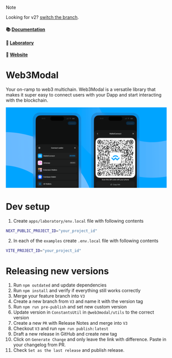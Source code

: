 > [!NOTE]
> Looking for v2? [switch the branch](https://github.com/WalletConnect/web3modal/tree/V2).

#### 📚 [Documentation](https://docs.walletconnect.com/web3modal/about)

#### 🧪 [Laboratory](https://lab.web3modal.com)

#### 🔗 [Website](https://web3modal.com)

# Web3Modal

Your on-ramp to web3 multichain. Web3Modal is a versatile library that makes it super easy to connect users with your Dapp and start interacting with the blockchain.

<p align="center">
  <img src="./.github/assets/header.png" alt="" border="0">
</p>

# Dev setup

1. Create `apps/laboratory/env.local` file with following contents

```zsh
NEXT_PUBLIC_PROJECT_ID="your_project_id"
```

2. In each of the `examples` create `.env.local` file with following contents

```zsh
VITE_PROJECT_ID="your_project_id"
```

# Releasing new versions

1. Run `npm outdated` and update dependencies
2. Run `npm install` and verify if everything still works correctly
3. Merge your feature branch into `V3`
4. Create a new branch from `V3` and name it with the version tag
5. Run `npm run pre-publish` and set new custom version
6. Update version in `ConstantsUtil` in `@web3modal/utils` to the correct version
7. Create a new `PR` with Release Notes and merge into `V3`
8. Checkout `V3` and run `npm run publish:latest`
9. Draft a new release in GitHub and create new tag
10. Click on `Generate Change` and only leave the link with difference. Paste in your changelog from PR.
11. Check `Set as the last release` and publish release.
